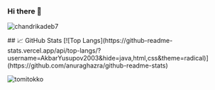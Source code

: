 ### Hi there 👋

<p align="left"> <img src="https://komarev.com/ghpvc/?username=AkbarYusupov2003&label=Profile%20views&color=0e75b6&style=flat" alt="chandrikadeb7" /> </p>
## &#x1f4c8; GitHub Stats
[![Top Langs](https://github-readme-stats.vercel.app/api/top-langs/?username=AkbarYusupov2003&hide=java,html,css&theme=radical)](https://github.com/anuraghazra/github-readme-stats)
<p><img align="left" src="https://github-readme-stats.vercel.app/api?username=AkbarYusupov2003&show_icons=true&locale=en" alt="tomitokko" /></p>
